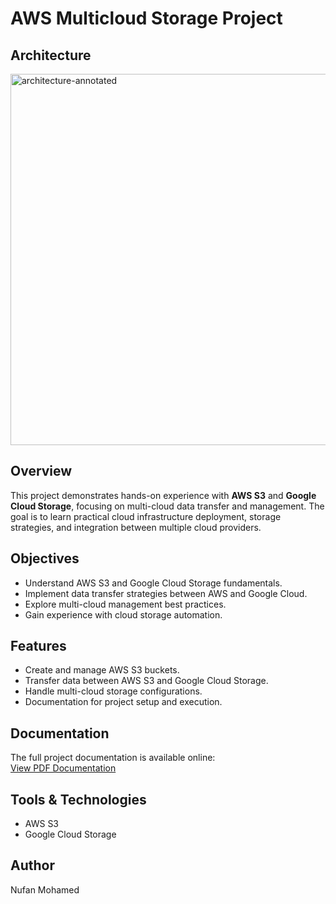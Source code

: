 # AWS Multicloud Storage Project

## Architecture
<img width="1081" height="594" alt="architecture-annotated" src="https://github.com/user-attachments/assets/101afe40-a9f2-43ff-b288-2488ef8b137c" />

## Overview
This project demonstrates hands-on experience with **AWS S3** and **Google Cloud Storage**, focusing on multi-cloud data transfer and management. The goal is to learn practical cloud infrastructure deployment, storage strategies, and integration between multiple cloud providers.

## Objectives
- Understand AWS S3 and Google Cloud Storage fundamentals.
- Implement data transfer strategies between AWS and Google Cloud.
- Explore multi-cloud management best practices.
- Gain experience with cloud storage automation.

## Features
- Create and manage AWS S3 buckets.
- Transfer data between AWS S3 and Google Cloud Storage.
- Handle multi-cloud storage configurations.
- Documentation for project setup and execution.

## Documentation
The full project documentation is available online:  
[View PDF Documentation](https://docs.google.com/viewer?url=https://learn.nextwork.org/daring_lavender_zesty_iara/projects/aws-multicloud-storage/document.pdf)

## Tools & Technologies
- AWS S3
- Google Cloud Storage

## Author
Nufan Mohamed

